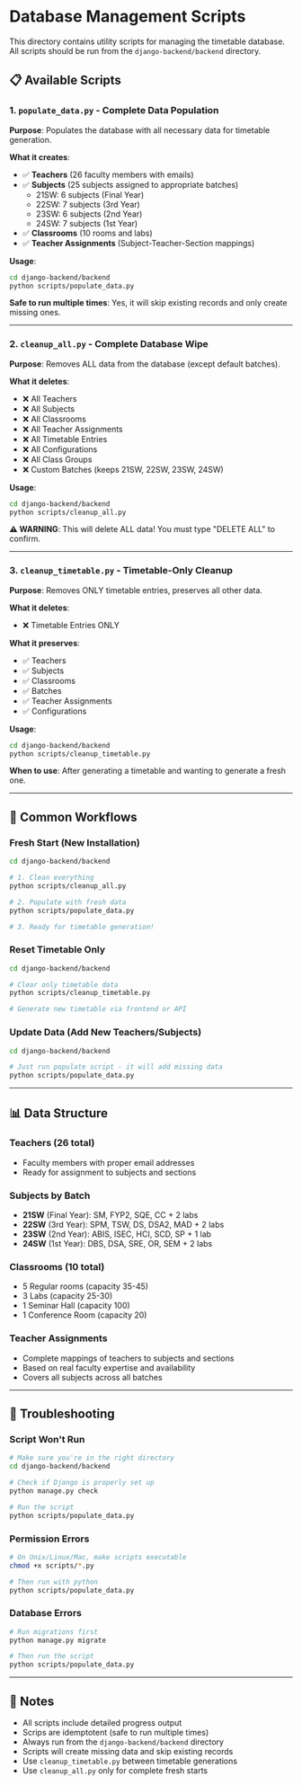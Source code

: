 # Database Management Scripts

This directory contains utility scripts for managing the timetable database. All scripts should be run from the `django-backend/backend` directory.

## 📋 Available Scripts

### 1. `populate_data.py` - Complete Data Population
**Purpose**: Populates the database with all necessary data for timetable generation.

**What it creates**:
- ✅ **Teachers** (26 faculty members with emails)
- ✅ **Subjects** (25 subjects assigned to appropriate batches)
  - 21SW: 6 subjects (Final Year)
  - 22SW: 7 subjects (3rd Year) 
  - 23SW: 6 subjects (2nd Year)
  - 24SW: 7 subjects (1st Year)
- ✅ **Classrooms** (10 rooms and labs)
- ✅ **Teacher Assignments** (Subject-Teacher-Section mappings)

**Usage**:
```bash
cd django-backend/backend
python scripts/populate_data.py
```

**Safe to run multiple times**: Yes, it will skip existing records and only create missing ones.

---

### 2. `cleanup_all.py` - Complete Database Wipe
**Purpose**: Removes ALL data from the database (except default batches).

**What it deletes**:
- ❌ All Teachers
- ❌ All Subjects  
- ❌ All Classrooms
- ❌ All Teacher Assignments
- ❌ All Timetable Entries
- ❌ All Configurations
- ❌ All Class Groups
- ❌ Custom Batches (keeps 21SW, 22SW, 23SW, 24SW)

**Usage**:
```bash
cd django-backend/backend
python scripts/cleanup_all.py
```

**⚠️ WARNING**: This will delete ALL data! You must type "DELETE ALL" to confirm.

---

### 3. `cleanup_timetable.py` - Timetable-Only Cleanup
**Purpose**: Removes ONLY timetable entries, preserves all other data.

**What it deletes**:
- ❌ Timetable Entries ONLY

**What it preserves**:
- ✅ Teachers
- ✅ Subjects
- ✅ Classrooms
- ✅ Batches
- ✅ Teacher Assignments
- ✅ Configurations

**Usage**:
```bash
cd django-backend/backend
python scripts/cleanup_timetable.py
```

**When to use**: After generating a timetable and wanting to generate a fresh one.

---

## 🚀 Common Workflows

### Fresh Start (New Installation)
```bash
cd django-backend/backend

# 1. Clean everything
python scripts/cleanup_all.py

# 2. Populate with fresh data
python scripts/populate_data.py

# 3. Ready for timetable generation!
```

### Reset Timetable Only
```bash
cd django-backend/backend

# Clear only timetable data
python scripts/cleanup_timetable.py

# Generate new timetable via frontend or API
```

### Update Data (Add New Teachers/Subjects)
```bash
cd django-backend/backend

# Just run populate script - it will add missing data
python scripts/populate_data.py
```

---

## 📊 Data Structure

### Teachers (26 total)
- Faculty members with proper email addresses
- Ready for assignment to subjects and sections

### Subjects by Batch
- **21SW** (Final Year): SM, FYP2, SQE, CC + 2 labs
- **22SW** (3rd Year): SPM, TSW, DS, DSA2, MAD + 2 labs  
- **23SW** (2nd Year): ABIS, ISEC, HCI, SCD, SP + 1 lab
- **24SW** (1st Year): DBS, DSA, SRE, OR, SEM + 2 labs

### Classrooms (10 total)
- 5 Regular rooms (capacity 35-45)
- 3 Labs (capacity 25-30)
- 1 Seminar Hall (capacity 100)
- 1 Conference Room (capacity 20)

### Teacher Assignments
- Complete mappings of teachers to subjects and sections
- Based on real faculty expertise and availability
- Covers all subjects across all batches

---

## 🔧 Troubleshooting

### Script Won't Run
```bash
# Make sure you're in the right directory
cd django-backend/backend

# Check if Django is properly set up
python manage.py check

# Run the script
python scripts/populate_data.py
```

### Permission Errors
```bash
# On Unix/Linux/Mac, make scripts executable
chmod +x scripts/*.py

# Then run with python
python scripts/populate_data.py
```

### Database Errors
```bash
# Run migrations first
python manage.py migrate

# Then run the script
python scripts/populate_data.py
```

---

## 📝 Notes

- All scripts include detailed progress output
- Scrips are idemptotent (safe to run multiple times)
- Always run from the `django-backend/backend` directory
- Scripts will create missing data and skip existing records
- Use `cleanup_timetable.py` between timetable generations
- Use `cleanup_all.py` only for complete fresh starts
